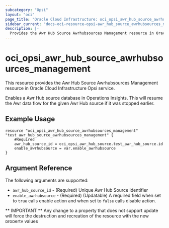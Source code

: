 ```yaml
---
subcategory: "Opsi"
layout: "oci"
page_title: "Oracle Cloud Infrastructure: oci_opsi_awr_hub_source_awrhubsources_management"
sidebar_current: "docs-oci-resource-opsi-awr_hub_source_awrhubsources_management"
description: |-
  Provides the Awr Hub Source Awrhubsources Management resource in Oracle Cloud Infrastructure Opsi service
---
```


# oci_opsi_awr_hub_source_awrhubsources_management
This resource provides the Awr Hub Source Awrhubsources Management resource in Oracle Cloud Infrastructure Opsi service.

Enables a Awr Hub source database in Operations Insights. This will resume the Awr data flow for the given Awr Hub source if it was stopped earlier.

## Example Usage

```hcl
resource "oci_opsi_awr_hub_source_awrhubsources_management" "test_awr_hub_source_awrhubsources_management" {
	#Required
	awr_hub_source_id = oci_opsi_awr_hub_source.test_awr_hub_source.id
	enable_awrhubsource = var.enable_awrhubsource
}
```

## Argument Reference

The following arguments are supported:

* `awr_hub_source_id` - (Required) Unique Awr Hub Source identifier
* `enable_awrhubsource` - (Required) (Updatable) A required field when set to `true` calls enable action and when set to `false` calls disable action.


** IMPORTANT **
Any change to a property that does not support update will force the destruction and recreation of the resource with the new property values

## Attributes Reference

The following attributes are exported:


## Timeouts

The `timeouts` block allows you to specify [timeouts](https://registry.terraform.io/providers/oracle/oci/latest/docs/guides/changing_timeouts) for certain operations:
	* `create` - (Defaults to 20 minutes), when creating the Awr Hub Source Awrhubsources Management
	* `update` - (Defaults to 20 minutes), when updating the Awr Hub Source Awrhubsources Management
	* `delete` - (Defaults to 20 minutes), when destroying the Awr Hub Source Awrhubsources Management
